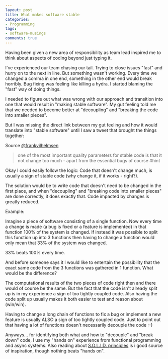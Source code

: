```yaml
---
layout: post
title: What makes software stable
categories:
- Programming
tags:
- software-musings
comments: true
---
```


Having been given a new area of responsibility as team lead inspired
me to think about aspects of coding beyond just typing it.

I've experienced our team chasing our tail. Trying to close issues
"fast" and hurry on to the next in line. But something wasn't working.
Every time we changed a comma in one end, something in the other end
would break horribly. Bug fixing was feeling like killing a
hydra. I started blaming the "fast" way of doing things.

I needed to figure out what was wrong with our approach and transition
into one that would result in "making stable software". My gut feeling
told me that we needed to become better at "decoupling" and "breaking
the code into smaller pieces".

But I was missing the direct link between my gut feeling and how it
would translate into "stable software"
until I saw a tweet that brought the things together:

Source [@frankvilhelmsen][1]

> one of the most important quality parameters for stable code is that
> it not change too much - apart from the essential bugs of course #hint

Okay I could easily follow the logic: Code that doesn't change much,
is usually a sign of stable code (why change it, if it works -
right?).

The solution would be to write code that doesn't need to be changed in
the first place, and when "decoupling" and "breaking code into smaller
pieces" are done correctly, it does exactly that. Code impacted by
changes is greatly reduced.


Example:

Imagine a piece of software consisting of a single function. Now every
time a change is made (a bug is fixed or a feature is implemented) in
that function 100% of the system is changed. If instead it was
possible to split this function up into 3 functions then having to
change a function would only mean that 33% of the system was changed.

33% beats 100% every time.


And before someone says it I would like to entertain the possibility
that the exact same code from the 3 functions was gathered in 1
function. What would be the difference?

The computational results of the two pieces of code right then and
there would of course be the same. But the fact that the code isn't
already split up is in my experience a sign of too tightly coupled
code. Also having the code split up usually makes it both easier to
test and reason about (win/win).

Having to change a long chain of functions to fix a bug or implement a
new feature is usually ALSO a sign of too tightly coupled code. Just
to point out that having a lot of functions doesn't necessarily
decouple the code :-)

Anyways... for identifying both what and how to "decouple" and "break
down" code, I use my "hands on" experience from functional programming
and async systems. Also reading about [S.O.L.I.D. principles][2] is i
good source of inspiration, though nothing beats "hands on".


[1]: https://twitter.com/frankvilhelmsen/status/781050860260433920
[2]: https://en.wikipedia.org/wiki/SOLID_(object-oriented_design)
